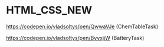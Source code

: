 # HTML_CSS_NEW

https://codepen.io/vladsoltys/pen/QwwaVJe (ChemTableTask)

https://codepen.io/vladsoltys/pen/ByyxjjW (BatteryTask)
